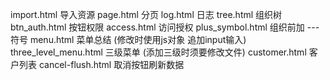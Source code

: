 import.html   导入资源
page.html     分页
log.html      日志
tree.html     组织树
btn_auth.html 按钮权限
access.html   访问授权
plus_symbol.html 组织前加 --- 符号
menu.html        菜单总结 (修改时使用js对象 追加input输入)
three_level_menu.html 三级菜单 (添加三级时须要修改文件)
customer.html         客户列表
cancel-flush.html     取消按钮刷新数据